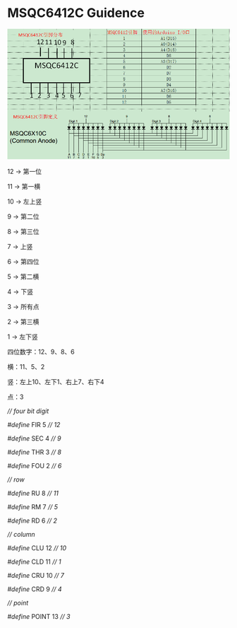 # MSQC6412C Guidence

![MSQC6412C](./MSQC6412C.png)



12 -> 第一位

11 -> 第一横

10 -> 左上竖

9 -> 第二位

8 -> 第三位

7 -> 上竖

6 -> 第四位

5 -> 第二横

4 -> 下竖

3 -> 所有点

2 -> 第三横

1 -> 左下竖



四位数字：12、9、8、6

横：11、5、2

竖：左上10、左下1、右上7、右下4

点：3



*// four bit digit*

*#define* FIR 5 *// 12*

*#define* SEC 4 *// 9*

*#define* THR 3 *// 8*

*#define* FOU 2 *// 6*

*// row*

*#define* RU 8 *// 11*

*#define* RM 7 *// 5*

*#define* RD 6 *// 2*

*// column*

*#define* CLU 12 *// 10*

*#define* CLD 11 *// 1*

*#define* CRU 10 *// 7*

*#define* CRD 9 *// 4*

*// point*

*#define* POINT 13 *// 3*